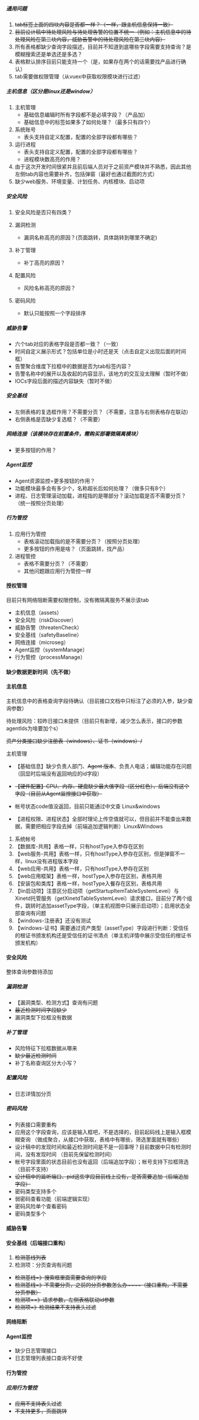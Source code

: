 ##### 通用问题

1. ~~tab标签上面的四块内容是否都一样？（一样，跟主机信息保持一致）~~
2. ~~目前设计稿中待处理风险与待处理告警的位置不统一（例如：主机信息中的待处理风险在第二块内容，威胁告警中的待处理风险在第三块内容）~~
3. 所有表格都缺少查询字段描述，目前并不知道到底哪些字段需要支持查询？是模糊搜索还是单选还是多选？
4. 表格默认排序目前只能支持一个（是，如果存在两个的话需要找产品进行确认）
5. tab需要做权限管理（从vuex中获取权限模块进行过滤）

##### 主机信息（区分是linux还是window）

1. 主机管理
   - 基础信息编辑时所有字段都不是必填字段？（产品加）
   - 基础信息中的标签如果多了如何处理？（最多只有四个）
2. 系统账号
   - 表头支持自定义配置，配置的全部字段都有哪些？
3. 运行进程
   - 表头支持自定义配置，配置的全部字段都有哪些？
   - 进程模块数高亮的作用？
4. 由于这次开发时间很紧并且前后端人员对于之前资产模块并不熟悉，因此其他左侧tab内容也需要补齐，包括弹窗（最好也通过截图的方式）
4. 缺少web服务、环境变量、计划任务、内核模块、启动项

##### 安全风险

1. 安全风险是否只有四类？

2. 漏洞检测
   - 漏洞名称高亮的原因？(页面跳转，具体跳转到哪里不确定)
   
3. 补丁管理
   - 补丁高亮的原因？
   
4. 配置风险
   - 风险名称高亮的原因？
   
5. 密码风险
   - 默认只能按照一个字段排序
   
     

##### 威胁告警

- 六个tab对应的表格字段是否都一致？（一致）
- 时间自定义展示形式？包括单位是小时还是天（点击自定义出现后面的时间框）
- 告警聚合维度下拉框中的数据是否为tab标签内容？
- 告警名称中的展开以及收起的内容显示，该地方的交互没太理解（暂时不做）
- IOCs字段后面的描述内容缺失（暂时不做）

##### 安全基线

- 左侧表格的复选框作用？不需要分页？（不需要，注意与右侧表格存在联动）
- 右侧表格是否缺少复选框？（不需要）

##### 网络连接（该模块存在前置条件，需购买部署微隔离模块）

- 更多按钮的作用？

##### Agent监控

- Agent资源监控=更多按钮的作用？
- 功能模块最多会有多少个，名称超长后如何处理？（做多只有8个）
- 进程、日志管理滚动加载，进程指的是哪部分？滚动加载是否不需要分页？（统一按照分页处理）

##### 行为管控

1. 应用行为管控
   - 表格滚动加载指的是不需要分页？（按照分页处理）
   - 更多按钮的作用是啥？（页面跳转，找产品）
2. 进程管控
   - 表格不需要分页？（不需要）
   - 其他问题跟应用行为管控一样

#### 授权管理

目前只有网络阻断需要权限控制，没有微隔离服务不展示该tab

- 主机信息（assets）
- 安全风险（riskDiscover）
- 威胁告警（threatenCheck）
- 安全基线（safetyBaseline）
- 网络连接（microseg）
- Agent监控（systemManage）
- 行为管控（processManage）

#### 缺少数据更新时间（先不做）

#### 主机信息

主机信息中的表格查询字段待确认（目前接口文档中只标注了必须的入参，缺少查询参数）

待处理风险：较昨日接口未提供（目前只有新增，减少怎么表示，接口的参数agentIds为啥要加个s）

~~资产分类接口缺少注册表（windows）、证书（windows）/~~

主机管理

- 【基础信息】缺少负责人部门、~~Agent 版本~~、负责人电话；编辑功能存在问题（回显时后端没有返回响应的id字段）
- ~~【硬件配置】CPU、内存、硬盘缺少最大值字段（区分红色），后端没有这个字段（目前从Agent监控接口中获取）~~

- 帐号状态code值没返回，目前只能通过中文查  Linux&windows
- 【进程权限、进程状态】全部时理论上传空值就可以，但目前并不能查出来数据，需要把相应字段去掉（前端追加逻辑判断）Linux&Windows

1. 系统帐号
2. 【数据库-共用】表格一样，只有hostType入参存在区别
3. 【web服务-共用】表格一样，只有hostType入参存在区别，但是弹窗不一样，linux没有进程版本字段
4. 【web应用-共用】表格一样，只有hostType入参存在区别
5. 【web应用框架】表格一样，hostType入参存在区别，表格共用
6. 【安装包和类库】表格一样，hostType入餐存在区别，表格共用
7. 【lin启动项】注意区分启动项（getStartupItemTableSystemLevei）与Xinetd托管服务（getXinetdTableSystemLevei）请求接口，目前分了两个组件，跳转时追加assetType字段，（单主机视图中只展示启动项）；启用状态全部查询有问题
8. 【windows-注册表】还没有测试
9. 【windows-证书】需要通过资产类型（assetType）字段进行判断：受信任的根证书颁发机构还是受信任的证书清点（单主机详情中展示受信任的根证书颁发机构）

#### 安全风险

整体查询参数待添加

#####  漏洞检测

- 【漏洞类型、检测方式】查询有问题
- ~~最近检测时间字段缺少~~
- 漏洞类型下拉框没有数据

##### 补丁管理

- 风险特征下拉框数据从哪来
- ~~缺少最近检测时间~~
- 补丁名称查询区分大小写？

##### 配置风险

- 日志详情加分页

##### 密码风险

- 列表接口需要重构
- 应用这个字段查询，应该是输入框吧，不是选择的，目前起码线上是输入框模糊查询 （做成聚合，从接口中获取，表格中有哪些，筛选里面就有哪些）
- 设计稿中的发现时间和最近检测时间是不是一回事呀？目前数据中只有检测时间，没有发现时间 （目前先保留检测时间）
- 帐号字段里面的状态目前也没有返回（后端追加字段）；帐号支持下拉框筛选（目前不支持）
-  ~~设计稿中的监听端口、pid这些字段目前线上没有，是否需要追加（后端追加字段）~~
- 密码类型支持多个
- 弱密码查看功能（前端逻辑实现）
- 密码风险单个查看密码
- 密码类型多个

#### 威胁告警

#### 安全基线（后端接口重构）

1. ~~检测基线列表~~
2. 检测项：分页查询有问题

- ~~检测基线=》搜索框里面需要查询的字段~~
- ~~检测基线=》不需要分页，之前的分页参数怎么办~~~~（接口重构，不需要分页参数）~~
- ~~检测项==》请求参数，左侧表格联动id参数~~
- ~~检测项=》检测结果不支持表头过滤~~

#### 网络阻断

#### Agent监控

- 缺少日志管理接口
- 日志管理列表接口查询不好使

#### 行为管控

##### 应用行为管控

- ~~应用不支持表头过滤~~
- ~~不支持更多，页面跳转~~